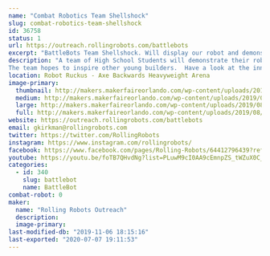 ```yaml
---
name: "Combat Robotics Team Shellshock"
slug: combat-robotics-team-shellshock
id: 36758
status: 1
url: https://outreach.rollingrobots.com/battlebots
excerpt: "BattleBots Team Shellshock. Will display our robot and demonstrate its turtle power in the battle box."
description: "A team of High School Students will demonstrate their robot Shellshock.  The team participated in BattleBots 2019 and was featured in episode 7.
The team hopes to inspire other young builders.  Have a look at the inner workings of a full body spinner robot with a turtle theme."
location: Robot Ruckus - Axe Backwards Heavyweight Arena
image-primary:
  thumbnail: http://makers.makerfaireorlando.com/wp-content/uploads/2019/08/TeamShellshock-150x150.jpg
  medium: http://makers.makerfaireorlando.com/wp-content/uploads/2019/08/TeamShellshock-300x200.jpg
  large: http://makers.makerfaireorlando.com/wp-content/uploads/2019/08/TeamShellshock-1024x683.jpg
  full: http://makers.makerfaireorlando.com/wp-content/uploads/2019/08/TeamShellshock.jpg
website: https://outreach.rollingrobots.com/battlebots
email: gkirkman@rollingrobots.com
twitter: https://twitter.com/RollingRobots
instagram: https://www.instagram.com/rollingrobots/
facebook: https://www.facebook.com/pages/Rolling-Robots/64412796439?ref=ts
youtube: https://youtu.be/foTB7QHvdNg?list=PLuwM9cI0AA9cEmnpZS_tWZuX0C_zeQON6
categories:
  - id: 340
    slug: battlebot
    name: BattleBot
combat-robot: 0
maker:
  name: "Rolling Robots Outreach"
  description:
  image-primary: 
last-modified-db: "2019-11-06 18:15:16"
last-exported: "2020-07-07 19:11:53"
---
```

